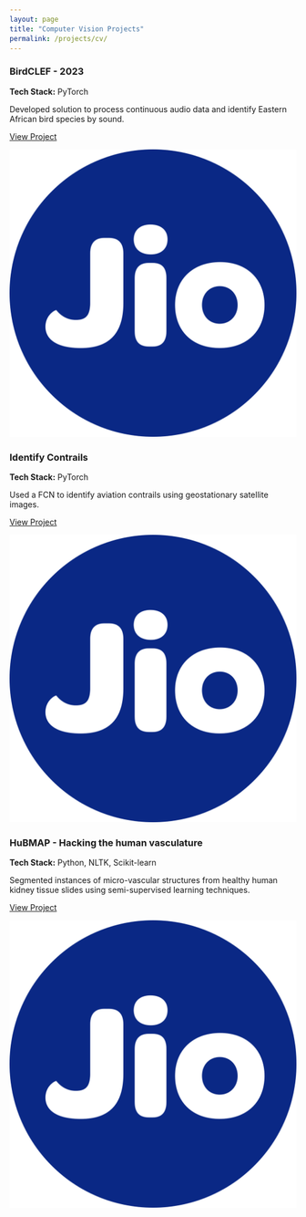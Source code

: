 ```yaml
---
layout: page
title: "Computer Vision Projects"
permalink: /projects/cv/
---
```


<div class="project-card">
  <div class="project-card-content">
    <h3>BirdCLEF - 2023</h3>
    <p><strong>Tech Stack:</strong> PyTorch</p>
    <p>Developed solution to process continuous audio data and identify Eastern African bird species by sound.</p>
    <p><a href="https://github.com/Standby-Coder/InterIITTech11.0-DevRev-QA">View Project</a></p>
  </div>
  <img src="assets/jio.png" alt="Jio" class="project-card-img" />
</div>

<div class="project-card">
  <div class="project-card-content">
    <h3>Identify Contrails</h3>
    <p><strong>Tech Stack:</strong> PyTorch</p>
    <p>Used a FCN to identify aviation contrails using geostationary satellite images.</p>
    <p><a href="https://github.com/Standby-Coder/InterIITTech11.0-DevRev-QA">View Project</a></p>
  </div>
  <img src="assets/jio.png" alt="Jio" class="project-card-img" />
</div>

<div class="project-card">
  <div class="project-card-content">
    <h3>HuBMAP - Hacking the human vasculature</h3>
    <p><strong>Tech Stack:</strong> Python, NLTK, Scikit-learn</p>
    <p>Segmented instances of micro-vascular structures from healthy human kidney tissue slides using semi-supervised learning techniques.</p>
    <p><a href="https://github.com/Standby-Coder/InterIITTech11.0-DevRev-QA">View Project</a></p>
  </div>
  <img src="assets/jio.png" alt="Jio" class="project-card-img" />
</div>
